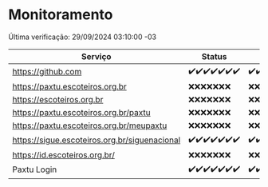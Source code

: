 # Monitoramento

Última verificação: 29/09/2024 03:10:00 -03

|Serviço|Status|Últimas 24h|
|---|---|---|
|https://github.com|<span title="2024-09-22: OK=23">✔️</span><span title="2024-09-23: OK=23">✔️</span><span title="2024-09-24: OK=23">✔️</span><span title="2024-09-25: OK=23">✔️</span><span title="2024-09-26: OK=23">✔️</span><span title="2024-09-27: OK=23">✔️</span><span title="2024-09-28: OK=5">✔️</span>|<span title="28/09/2024 03:10:00 -03 : 200">✔️</span><span title="28/09/2024 04:06:00 -03 : 200">✔️</span><span title="28/09/2024 05:10:00 -03 : 200">✔️</span><span title="28/09/2024 06:07:00 -03 : 200">✔️</span><span title="28/09/2024 07:07:00 -03 : 200">✔️</span><span title="28/09/2024 08:07:00 -03 : 200">✔️</span><span title="28/09/2024 09:13:00 -03 : 200">✔️</span><span title="28/09/2024 10:12:00 -03 : 200">✔️</span><span title="28/09/2024 11:06:00 -03 : 200">✔️</span><span title="28/09/2024 12:08:00 -03 : 200">✔️</span><span title="28/09/2024 13:08:00 -03 : 200">✔️</span><span title="28/09/2024 14:06:00 -03 : 200">✔️</span><span title="28/09/2024 15:09:00 -03 : 200">✔️</span><span title="28/09/2024 16:04:00 -03 : 200">✔️</span><span title="28/09/2024 17:08:00 -03 : 200">✔️</span><span title="28/09/2024 18:07:00 -03 : 200">✔️</span><span title="28/09/2024 19:06:00 -03 : 200">✔️</span><span title="28/09/2024 20:07:00 -03 : 200">✔️</span><span title="28/09/2024 21:43:00 -03 : 200">✔️</span><span title="28/09/2024 23:17:00 -03 : 200">✔️</span><span title="29/09/2024 00:18:00 -03 : 200">✔️</span><span title="29/09/2024 01:10:00 -03 : 200">✔️</span><span title="29/09/2024 02:08:00 -03 : 200">✔️</span><span title="29/09/2024 03:10:00 -03 : 200">✔️</span>|
|https://paxtu.escoteiros.org.br|<span title="2024-09-22: Falhas=23">❌</span><span title="2024-09-23: Falhas=23">❌</span><span title="2024-09-24: Falhas=23">❌</span><span title="2024-09-25: Falhas=23">❌</span><span title="2024-09-26: Falhas=23">❌</span><span title="2024-09-27: Falhas=23">❌</span><span title="2024-09-28: Falhas=5">❌</span>|<span title="28/09/2024 03:10:00 -03 : 403">❌</span><span title="28/09/2024 04:06:00 -03 : 403">❌</span><span title="28/09/2024 05:10:00 -03 : 403">❌</span><span title="28/09/2024 06:07:00 -03 : 403">❌</span><span title="28/09/2024 07:07:00 -03 : 403">❌</span><span title="28/09/2024 08:07:00 -03 : 403">❌</span><span title="28/09/2024 09:13:00 -03 : 403">❌</span><span title="28/09/2024 10:12:00 -03 : 403">❌</span><span title="28/09/2024 11:06:00 -03 : 403">❌</span><span title="28/09/2024 12:08:00 -03 : 403">❌</span><span title="28/09/2024 13:08:00 -03 : 403">❌</span><span title="28/09/2024 14:06:00 -03 : 403">❌</span><span title="28/09/2024 15:09:00 -03 : 403">❌</span><span title="28/09/2024 16:04:00 -03 : 403">❌</span><span title="28/09/2024 17:08:00 -03 : 403">❌</span><span title="28/09/2024 18:07:00 -03 : 403">❌</span><span title="28/09/2024 19:06:00 -03 : 403">❌</span><span title="28/09/2024 20:07:00 -03 : 403">❌</span><span title="28/09/2024 21:43:00 -03 : 403">❌</span><span title="28/09/2024 23:17:00 -03 : 403">❌</span><span title="29/09/2024 00:18:00 -03 : 403">❌</span><span title="29/09/2024 01:10:00 -03 : 403">❌</span><span title="29/09/2024 02:08:00 -03 : 403">❌</span><span title="29/09/2024 03:10:00 -03 : 403">❌</span>|
|https://escoteiros.org.br|<span title="2024-09-22: Falhas=23">❌</span><span title="2024-09-23: Falhas=23">❌</span><span title="2024-09-24: Falhas=23">❌</span><span title="2024-09-25: Falhas=23">❌</span><span title="2024-09-26: Falhas=23">❌</span><span title="2024-09-27: Falhas=23">❌</span><span title="2024-09-28: Falhas=5">❌</span>|<span title="28/09/2024 03:10:00 -03 : 403">❌</span><span title="28/09/2024 04:06:00 -03 : 403">❌</span><span title="28/09/2024 05:10:00 -03 : 403">❌</span><span title="28/09/2024 06:07:00 -03 : 403">❌</span><span title="28/09/2024 07:07:00 -03 : 403">❌</span><span title="28/09/2024 08:07:00 -03 : 403">❌</span><span title="28/09/2024 09:13:00 -03 : 403">❌</span><span title="28/09/2024 10:12:00 -03 : 403">❌</span><span title="28/09/2024 11:06:00 -03 : 403">❌</span><span title="28/09/2024 12:08:00 -03 : 403">❌</span><span title="28/09/2024 13:08:00 -03 : 403">❌</span><span title="28/09/2024 14:06:00 -03 : 403">❌</span><span title="28/09/2024 15:09:00 -03 : 403">❌</span><span title="28/09/2024 16:04:00 -03 : 403">❌</span><span title="28/09/2024 17:08:00 -03 : 403">❌</span><span title="28/09/2024 18:07:00 -03 : 403">❌</span><span title="28/09/2024 19:06:00 -03 : 403">❌</span><span title="28/09/2024 20:07:00 -03 : 403">❌</span><span title="28/09/2024 21:43:00 -03 : 403">❌</span><span title="28/09/2024 23:17:00 -03 : 403">❌</span><span title="29/09/2024 00:18:00 -03 : 403">❌</span><span title="29/09/2024 01:10:00 -03 : 403">❌</span><span title="29/09/2024 02:08:00 -03 : 403">❌</span><span title="29/09/2024 03:10:00 -03 : 403">❌</span>|
|https://paxtu.escoteiros.org.br/paxtu|<span title="2024-09-22: Falhas=23">❌</span><span title="2024-09-23: Falhas=23">❌</span><span title="2024-09-24: Falhas=23">❌</span><span title="2024-09-25: Falhas=23">❌</span><span title="2024-09-26: Falhas=23">❌</span><span title="2024-09-27: Falhas=23">❌</span><span title="2024-09-28: Falhas=5">❌</span>|<span title="28/09/2024 03:10:00 -03 : 403">❌</span><span title="28/09/2024 04:06:00 -03 : 403">❌</span><span title="28/09/2024 05:10:00 -03 : 403">❌</span><span title="28/09/2024 06:07:00 -03 : 403">❌</span><span title="28/09/2024 07:07:00 -03 : 403">❌</span><span title="28/09/2024 08:07:00 -03 : 403">❌</span><span title="28/09/2024 09:13:00 -03 : 403">❌</span><span title="28/09/2024 10:12:00 -03 : 403">❌</span><span title="28/09/2024 11:06:00 -03 : 403">❌</span><span title="28/09/2024 12:08:00 -03 : 403">❌</span><span title="28/09/2024 13:08:00 -03 : 403">❌</span><span title="28/09/2024 14:06:00 -03 : 403">❌</span><span title="28/09/2024 15:09:00 -03 : 403">❌</span><span title="28/09/2024 16:04:00 -03 : 403">❌</span><span title="28/09/2024 17:08:00 -03 : 403">❌</span><span title="28/09/2024 18:07:00 -03 : 403">❌</span><span title="28/09/2024 19:06:00 -03 : 403">❌</span><span title="28/09/2024 20:07:00 -03 : 403">❌</span><span title="28/09/2024 21:43:00 -03 : 403">❌</span><span title="28/09/2024 23:17:00 -03 : 403">❌</span><span title="29/09/2024 00:18:00 -03 : 403">❌</span><span title="29/09/2024 01:10:00 -03 : 403">❌</span><span title="29/09/2024 02:08:00 -03 : 403">❌</span><span title="29/09/2024 03:10:00 -03 : 403">❌</span>|
|https://paxtu.escoteiros.org.br/meupaxtu|<span title="2024-09-22: Falhas=23">❌</span><span title="2024-09-23: Falhas=23">❌</span><span title="2024-09-24: Falhas=23">❌</span><span title="2024-09-25: Falhas=23">❌</span><span title="2024-09-26: Falhas=23">❌</span><span title="2024-09-27: Falhas=23">❌</span><span title="2024-09-28: Falhas=5">❌</span>|<span title="28/09/2024 03:10:00 -03 : 403">❌</span><span title="28/09/2024 04:06:00 -03 : 403">❌</span><span title="28/09/2024 05:10:00 -03 : 403">❌</span><span title="28/09/2024 06:07:00 -03 : 403">❌</span><span title="28/09/2024 07:07:00 -03 : 403">❌</span><span title="28/09/2024 08:07:00 -03 : 403">❌</span><span title="28/09/2024 09:13:00 -03 : 403">❌</span><span title="28/09/2024 10:12:00 -03 : 403">❌</span><span title="28/09/2024 11:06:00 -03 : 403">❌</span><span title="28/09/2024 12:08:00 -03 : 403">❌</span><span title="28/09/2024 13:08:00 -03 : 403">❌</span><span title="28/09/2024 14:06:00 -03 : 403">❌</span><span title="28/09/2024 15:09:00 -03 : 403">❌</span><span title="28/09/2024 16:04:00 -03 : 403">❌</span><span title="28/09/2024 17:08:00 -03 : 403">❌</span><span title="28/09/2024 18:07:00 -03 : 403">❌</span><span title="28/09/2024 19:06:00 -03 : 403">❌</span><span title="28/09/2024 20:07:00 -03 : 403">❌</span><span title="28/09/2024 21:43:00 -03 : 403">❌</span><span title="28/09/2024 23:17:00 -03 : 403">❌</span><span title="29/09/2024 00:18:00 -03 : 403">❌</span><span title="29/09/2024 01:10:00 -03 : 403">❌</span><span title="29/09/2024 02:08:00 -03 : 403">❌</span><span title="29/09/2024 03:10:00 -03 : 403">❌</span>|
|https://sigue.escoteiros.org.br/siguenacional|<span title="2024-09-22: OK=23">✔️</span><span title="2024-09-23: OK=23">✔️</span><span title="2024-09-24: OK=23">✔️</span><span title="2024-09-25: OK=23">✔️</span><span title="2024-09-26: OK=23">✔️</span><span title="2024-09-27: OK=23">✔️</span><span title="2024-09-28: OK=5">✔️</span>|<span title="28/09/2024 03:10:00 -03 : 200">✔️</span><span title="28/09/2024 04:06:00 -03 : 200">✔️</span><span title="28/09/2024 05:10:00 -03 : 200">✔️</span><span title="28/09/2024 06:07:00 -03 : 200">✔️</span><span title="28/09/2024 07:07:00 -03 : 200">✔️</span><span title="28/09/2024 08:07:00 -03 : 200">✔️</span><span title="28/09/2024 09:13:00 -03 : 200">✔️</span><span title="28/09/2024 10:12:00 -03 : 200">✔️</span><span title="28/09/2024 11:06:00 -03 : 200">✔️</span><span title="28/09/2024 12:08:00 -03 : 200">✔️</span><span title="28/09/2024 13:08:00 -03 : 200">✔️</span><span title="28/09/2024 14:06:00 -03 : 200">✔️</span><span title="28/09/2024 15:09:00 -03 : 200">✔️</span><span title="28/09/2024 16:04:00 -03 : 200">✔️</span><span title="28/09/2024 17:08:00 -03 : 200">✔️</span><span title="28/09/2024 18:07:00 -03 : 200">✔️</span><span title="28/09/2024 19:06:00 -03 : 200">✔️</span><span title="28/09/2024 20:07:00 -03 : 200">✔️</span><span title="28/09/2024 21:43:00 -03 : 200">✔️</span><span title="28/09/2024 23:17:00 -03 : 200">✔️</span><span title="29/09/2024 00:18:00 -03 : 200">✔️</span><span title="29/09/2024 01:10:00 -03 : 200">✔️</span><span title="29/09/2024 02:08:00 -03 : 200">✔️</span><span title="29/09/2024 03:10:00 -03 : 200">✔️</span>|
|https://id.escoteiros.org.br/|<span title="2024-09-22: Falhas=23">❌</span><span title="2024-09-23: Falhas=23">❌</span><span title="2024-09-24: Falhas=23">❌</span><span title="2024-09-25: Falhas=23">❌</span><span title="2024-09-26: Falhas=23">❌</span><span title="2024-09-27: Falhas=23">❌</span><span title="2024-09-28: Falhas=5">❌</span>|<span title="28/09/2024 03:10:00 -03 : 403">❌</span><span title="28/09/2024 04:07:00 -03 : 403">❌</span><span title="28/09/2024 05:10:00 -03 : 403">❌</span><span title="28/09/2024 06:07:00 -03 : 403">❌</span><span title="28/09/2024 07:07:00 -03 : 403">❌</span><span title="28/09/2024 08:07:00 -03 : 403">❌</span><span title="28/09/2024 09:13:00 -03 : 403">❌</span><span title="28/09/2024 10:12:00 -03 : 403">❌</span><span title="28/09/2024 11:06:00 -03 : 403">❌</span><span title="28/09/2024 12:08:00 -03 : 403">❌</span><span title="28/09/2024 13:08:00 -03 : 403">❌</span><span title="28/09/2024 14:06:00 -03 : 403">❌</span><span title="28/09/2024 15:09:00 -03 : 403">❌</span><span title="28/09/2024 16:04:00 -03 : 403">❌</span><span title="28/09/2024 17:08:00 -03 : 403">❌</span><span title="28/09/2024 18:07:00 -03 : 403">❌</span><span title="28/09/2024 19:06:00 -03 : 403">❌</span><span title="28/09/2024 20:07:00 -03 : 403">❌</span><span title="28/09/2024 21:43:00 -03 : 403">❌</span><span title="28/09/2024 23:17:00 -03 : 403">❌</span><span title="29/09/2024 00:18:00 -03 : 403">❌</span><span title="29/09/2024 01:10:00 -03 : 403">❌</span><span title="29/09/2024 02:08:00 -03 : 403">❌</span><span title="29/09/2024 03:10:00 -03 : 403">❌</span>|
|Paxtu Login|<span title="2024-09-22: OK=23">✔️</span><span title="2024-09-23: OK=23">✔️</span><span title="2024-09-24: OK=23">✔️</span><span title="2024-09-25: OK=23">✔️</span><span title="2024-09-26: OK=23">✔️</span><span title="2024-09-27: OK=23">✔️</span><span title="2024-09-28: OK=5">✔️</span>|<span title="28/09/2024 03:10:00 -03 : 200">✔️</span><span title="28/09/2024 04:07:00 -03 : 200">✔️</span><span title="28/09/2024 05:10:00 -03 : 200">✔️</span><span title="28/09/2024 06:07:00 -03 : 200">✔️</span><span title="28/09/2024 07:07:00 -03 : 200">✔️</span><span title="28/09/2024 08:07:00 -03 : 200">✔️</span><span title="28/09/2024 09:13:00 -03 : 200">✔️</span><span title="28/09/2024 10:12:00 -03 : 200">✔️</span><span title="28/09/2024 11:06:00 -03 : 200">✔️</span><span title="28/09/2024 12:08:00 -03 : 200">✔️</span><span title="28/09/2024 13:08:00 -03 : 200">✔️</span><span title="28/09/2024 14:06:00 -03 : 200">✔️</span><span title="28/09/2024 15:09:00 -03 : 200">✔️</span><span title="28/09/2024 16:04:00 -03 : 200">✔️</span><span title="28/09/2024 17:08:00 -03 : 200">✔️</span><span title="28/09/2024 18:07:00 -03 : 200">✔️</span><span title="28/09/2024 19:06:00 -03 : 200">✔️</span><span title="28/09/2024 20:07:00 -03 : 200">✔️</span><span title="28/09/2024 21:43:00 -03 : 200">✔️</span><span title="28/09/2024 23:17:00 -03 : 200">✔️</span><span title="29/09/2024 00:18:00 -03 : 200">✔️</span><span title="29/09/2024 01:10:00 -03 : 200">✔️</span><span title="29/09/2024 02:08:00 -03 : 200">✔️</span><span title="29/09/2024 03:10:00 -03 : 200">✔️</span>|
